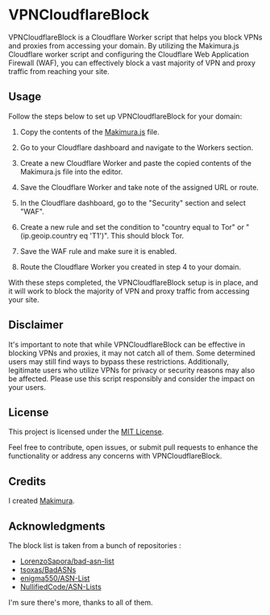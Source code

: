 # VPNCloudflareBlock

VPNCloudflareBlock is a Cloudflare Worker script that helps you block VPNs and proxies from accessing your domain. By utilizing the Makimura.js Cloudflare worker script and configuring the Cloudflare Web Application Firewall (WAF), you can effectively block a vast majority of VPN and proxy traffic from reaching your site.

## Usage

Follow the steps below to set up VPNCloudflareBlock for your domain:

1. Copy the contents of the [Makimura.js](Makimura.js) file.

2. Go to your Cloudflare dashboard and navigate to the Workers section.

3. Create a new Cloudflare Worker and paste the copied contents of the Makimura.js file into the editor.

4. Save the Cloudflare Worker and take note of the assigned URL or route.

5. In the Cloudflare dashboard, go to the "Security" section and select "WAF".

6. Create a new rule and set the condition to "country equal to Tor" or "(ip.geoip.country eq 'T1')". This should block Tor.

7. Save the WAF rule and make sure it is enabled.

8. Route the Cloudflare Worker you created in step 4 to your domain.

With these steps completed, the VPNCloudflareBlock setup is in place, and it will work to block the majority of VPN and proxy traffic from accessing your site.

## Disclaimer

It's important to note that while VPNCloudflareBlock can be effective in blocking VPNs and proxies, it may not catch all of them. Some determined users may still find ways to bypass these restrictions. Additionally, legitimate users who utilize VPNs for privacy or security reasons may also be affected. Please use this script responsibly and consider the impact on your users.

## License

This project is licensed under the [MIT License](LICENSE).

Feel free to contribute, open issues, or submit pull requests to enhance the functionality or address any concerns with VPNCloudflareBlock.

## Credits

I created  [Makimura](https://github.com/makimurax13).

## Acknowledgments

The block list is taken from a bunch of repositories : 

- [LorenzoSapora/bad-asn-list](https://github.com/LorenzoSapora/bad-asn-list)
- [tsoxas/BadASNs](https://github.com/tsoxas/BadASNs/blob/main/ASN.txt)
- [enigma550/ASN-List](https://github.com/enigma550/ASN-List)
- [NullifiedCode/ASN-Lists](https://github.com/NullifiedCode/ASN-Lists)

I'm sure there's more, thanks to all of them.
